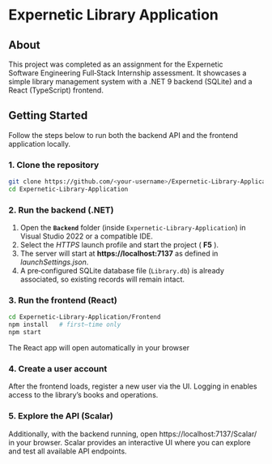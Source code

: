 # Expernetic Library Application

## About

This project was completed as an assignment for the Expernetic Software Engineering Full‑Stack Internship assessment. It showcases a simple library management system with a .NET 9 backend (SQLite) and a React (TypeScript) frontend.

## Getting Started

Follow the steps below to run both the backend API and the frontend application locally.

### 1. Clone the repository

```bash
git clone https://github.com/<your‑username>/Expernetic-Library-Application.git
cd Expernetic-Library-Application
```

### 2. Run the backend (.NET)

1. Open the **`Backend`** folder (inside `Expernetic-Library-Application`) in Visual Studio 2022 or a compatible IDE.
2. Select the *HTTPS* launch profile and start the project ( **F5** ).
3. The server will start at **https://localhost:7137** as defined in *launchSettings.json*.
4. A pre‑configured SQLite database file (`Library.db`) is already associated, so existing records will remain intact.

### 3. Run the frontend (React)

```bash
cd Expernetic-Library-Application/Frontend
npm install   # first–time only
npm start
```

The React app will open automatically in your browser

### 4. Create a user account

After the frontend loads, register a new user via the UI. Logging in enables access to the library’s books and operations.

### 5. Explore the API (Scalar)

Additionally, with the backend running, open https://localhost:7137/Scalar/ in your browser.
Scalar provides an interactive UI where you can explore and test all available API endpoints.
